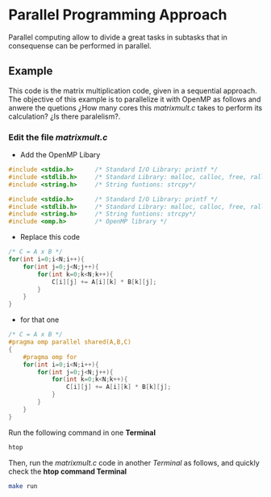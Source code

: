 # Parallel Programming Approach

Parallel computing allow to divide a great tasks in subtasks that in consequense can be performed in parallel.

## Example
This code is the matrix multiplication code, given in a sequential approach. The objective of this example is to parallelize it with OpenMP as follows and anwere the quetions ¿How many cores this *matrixmult.c* takes to perform its calculation? ¿Is there paralelism?.

### Edit the file *matrixmult.c*

* Add the OpenMP Libary 

```c
#include <stdio.h>      /* Standard I/O Library: printf */
#include <stdlib.h>     /* Standard Library: malloc, calloc, free, ralloc */
#include <string.h>     /* String funtions: strcpy*/
```

```c
#include <stdio.h>      /* Standard I/O Library: printf */
#include <stdlib.h>     /* Standard Library: malloc, calloc, free, ralloc */
#include <string.h>     /* String funtions: strcpy*/
#include <omp.h>		/* OpenMP library */
```

* Replace this code

```c
/* C = A x B */
for(int i=0;i<N;i++){
    for(int j=0;j<N;j++){
        for(int k=0;k<N;k++){
            C[i][j] += A[i][k] * B[k][j];
        }
    }
}
```

* for that one

```c
/* C = A x B */
#pragma omp parallel shared(A,B,C)
{
	#pragma omp for 
	for(int i=0;i<N;i++){
		for(int j=0;j<N;j++){
			for(int k=0;k<N;k++){
				C[i][j] += A[i][k] * B[k][j];
			}
		}
	}
} 
```

Run the following command in one **Terminal**

```bash
htop 
```

Then, run the *matrixmult.c* code in another *Terminal* as follows, and quickly check the **htop command Terminal**

```bash
make run 
```
